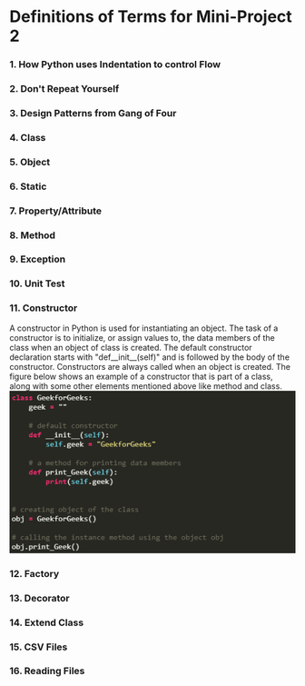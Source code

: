 # Definitions of Terms for Mini-Project 2

### 1. How Python uses Indentation to control Flow


### 2. Don't Repeat Yourself


### 3. Design Patterns from Gang of Four


### 4. Class


### 5. Object


### 6. Static


### 7. Property/Attribute


### 8. Method


### 9. Exception


### 10. Unit Test


### 11. Constructor
A constructor in Python is used for instantiating an object. The task of a constructor is to initialize, or assign values to, the data members of the class when an object of class is created. The default constructor declaration starts with "def__init__(self)" and is followed by the body of the constructor. Constructors are always called when an object is created. The figure below shows an example of a constructor that is part of a class, along with some other elements mentioned above like method and class.
![Constructor Image](https://github.com/dzehirov/miniproject/blob/master/Images/Constructor.PNG)

### 12. Factory


### 13. Decorator


### 14. Extend Class


### 15. CSV Files


### 16. Reading Files


